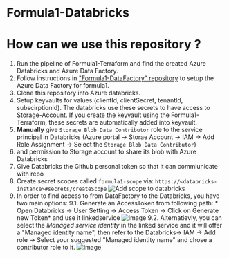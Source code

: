 # Formula1-Databricks

# How can we use this repository ?

1. Run the pipeline of Formula1-Terraform and find the created Azure Databricks and Azure Data Factory.
2. Follow instructions in ["Formula1-DataFactory" repository](https://github.com/salman-/Formula1-DataFactory) to setup the Azure Data Factory for formula1.
3. Clone this repository into Azure databricks. 
4. Setup keyvaults for values (clientId, clientSecret, tenantId, subscirptionId). The databricks use these secrets to have access to Storage-Account. If you create the keyvault using the Formula1-Terraform, these secrets are automatically added into keyvault. 
5. **Manually** give `Storage Blob Data Contributor` role to the service principal in Databricks (Azure portal -> Storae Account -> IAM -> Add Role Assignment -> Select the `Storage Blob Data Contributor`)
6. and permission to Storage account to share its blob with Azure Databricks
7. Give Databricks the Github personal token so that it can commiunicate with repo
8. Create secret scopes called `formula1-scope` via: `https://<databricks-instance>#secrets/createScope`
![Add scope to databricks](https://user-images.githubusercontent.com/4312244/206810911-853f5f46-3af8-4311-950a-79c58a7933fb.png)
9. In order to find access to from DataFactory to the Databricks, you have two main options:
  9.1. Generate an AccessToken from following path: * Open Databricks -> User Setting -> Access Token -> Click on Generate new Token* and use it linkedservice ![image](https://user-images.githubusercontent.com/4312244/207609564-135ee42f-76c9-43e0-9386-ba382ce48b3a.png)
  9.2. Alternatievly, you can select the *Managed service identity* in the linked service and it will offer a "Managed identity name", then refer to the Databricks-> IAM -> Add role -> Select your suggested "Managed identity name" and chose a contributor role to it.
  ![image](https://user-images.githubusercontent.com/4312244/207610488-46bfedfc-8aed-4095-a660-9b98440566f3.png)

 
